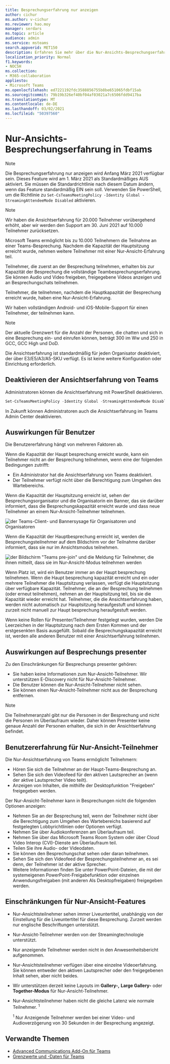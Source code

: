 ```yaml
---
title: Besprechungserfahrung nur anzeigen
author: cichur
ms.author: v-cichur
ms.reviewer: hao.moy
manager: serdars
ms.topic: article
audience: admin
ms.service: msteams
search.appverid: MET150
description: Erfahren Sie mehr über die Nur-Ansichts-Besprechungserfahrung von Teams für Administratoren, Presenter und Teilnehmer
localization_priority: Normal
f1.keywords:
- NOCSH
ms.collection:
- M365-collaboration
appliesto:
- Microsoft Teams
ms.openlocfilehash: ed7221192fdc3588856755b8be651065fdbf15ab
ms.sourcegitcommit: 79b19b326ef40bf04af03021a7c6506fdd9417ba
ms.translationtype: MT
ms.contentlocale: de-DE
ms.lasthandoff: 03/02/2021
ms.locfileid: "50397560"
---
```

# <a name="teams-view-only-meeting-experience"></a>Nur-Ansichts-Besprechungserfahrung in Teams

> [!Note]
> Die Besprechungserfahrung nur anzeigen wird Anfang März 2021 verfügbar sein. Dieses Feature wird am 1. März 2021 als Standardmäßiges AUS aktiviert. Sie müssen die Standardrichtlinie nach diesem Datum ändern, wenn das Feature standardmäßig EIN sein soll. Verwenden Sie PowerShell, um die Richtlinie zu `Set-CsTeamsMeetingPolicy -Identity Global -StreamingAttendeeMode Disabled` aktivieren.

> [!Note]
> Wir haben die Ansichtserfahrung für 20.000 Teilnehmer vorübergehend erhöht, aber wir werden den Support am 30. Juni 2021 auf 10.000 Teilnehmer zurücksetzen.

Microsoft Teams ermöglicht bis zu 10.000 Teilnehmern die Teilnahme an einer Teams-Besprechung. Nachdem die Kapazität der Hauptsitzung erreicht wurde, nehmen weitere Teilnehmer mit einer Nur-Ansicht-Erfahrung teil.

Teilnehmer, die zuerst an der Besprechung teilnehmen, erhalten bis zur Kapazität der Besprechung die vollständige Teambesprechungserfahrung. Sie können Audio und Video freigeben, freigegebene Videos anzeigen und an Besprechungschats teilnehmen.

Teilnehmer, die teilnehmen, nachdem die Hauptkapazität der Besprechung erreicht wurde, haben eine Nur-Ansicht-Erfahrung.

Wir haben vollständigen Android- und iOS-Mobile-Support für einen Teilnehmer, der teilnehmen kann.

> [!Note]
> Der aktuelle Grenzwert für die Anzahl der Personen, die chatten und sich in eine Besprechung ein- und einrufen können, beträgt 300 im Ww und 250 in GCC, GCC High und DoD.

Die Ansichtserfahrung ist standardmäßig für jeden Organisator deaktiviert, der über E3/E5/A3/A5-SKU verfügt. Es ist keine weitere Konfiguration oder Einrichtung erforderlich.

## <a name="disable-teams-view-only-experience"></a>Deaktivieren der Ansichtserfahrung von Teams

Administratoren können die Ansichtserfahrung mit PowerShell deaktivieren.

```PowerShell
Set-CsTeamsMeetingPolicy -Identity Global -StreamingAttendeeMode Disabled
```

In Zukunft können Administratoren auch die Ansichtserfahrung im Teams Admin Center deaktivieren.

## <a name="impact-to-users"></a>Auswirkungen für Benutzer

Die Benutzererfahrung hängt von mehreren Faktoren ab.

Wenn die Kapazität der Haupt besprechung erreicht wurde, kann ein Teilnehmer nicht an der Besprechung teilnehmen, wenn eine der folgenden Bedingungen zutrifft:

- Ein Administrator hat die Ansichtserfahrung von Teams deaktiviert.
- Der Teilnehmer verfügt nicht über die Berechtigung zum Umgehen des Wartebereichs.

Wenn die Kapazität der Hauptsitzung erreicht ist, sehen der Besprechungsorganisator und die Organisatorin ein Banner, das sie darüber informiert, dass die Besprechungskapazität erreicht wurde und dass neue Teilnehmer an einem Nur-Ansicht-Teilnehmer teilnehmen.

  ![der Teams-Client- und Bannersysage für Organisatoren und Organisatoren](media/chat-and-banner-message.png)

Wenn die Kapazität der Hauptbesprechung erreicht ist, werden die Besprechungsteilnehmer auf dem Bildschirm vor der Teilnahme darüber informiert, dass sie nur im Ansichtsmodus teilnehmen.

  ![der Bildschirm "Teams pre-join" und die Meldung für Teilnehmer, die ihnen mitteilt, dass sie im Nur-Ansicht-Modus teilnehmen werden](media/view-only-pre-join-screen.png)

Wenn Platz ist, wird ein Benutzer immer an der Haupt besprechung teilnehmen. Wenn die Haupt besprechung kapazität erreicht und ein oder mehrere Teilnehmer die Hauptsitzung verlassen, verfügt die Hauptsitzung über verfügbare Kapazität. Teilnehmer, die an der Besprechung teilnehmen (oder erneut teilnehmen), nehmen an der Hauptsitzung teil, bis sie die Kapazität wieder erreicht hat. Teilnehmer, die die Ansichtserfahrung haben, werden nicht automatisch zur Hauptsitzung heraufgestuft und können zurzeit nicht manuell zur Haupt besprechung heraufgestuft werden.

Wenn keine Rollen für Presenter/Teilnehmer festgelegt wurden, werden Die Leerzeichen in der Hauptsitzung nach dem Ersten Kommen und der erstgesenkten Basis ausgefüllt. Sobald die Besprechungskapazität erreicht ist, werden alle anderen Benutzer mit einer Ansichtserfahrung teilnehmen.

## <a name="impact-to-meeting-presenters"></a>Auswirkungen auf Besprechungs presenter

Zu den Einschränkungen für Besprechungs presenter gehören:

- Sie haben keine Informationen zum Nur-Ansicht-Teilnehmer. Wir unterstützen E-Discovery nicht für Nur-Ansicht-Teilnehmer.
- Die Benutzer können die Nur-Ansicht-Teilnehmer nicht sehen.
- Sie können einen Nur-Ansicht-Teilnehmer nicht aus der Besprechung entfernen.

> [!Note]
> Die Teilnehmeranzahl gibt nur die Personen in der Besprechung und nicht die Personen im Überlaufraum wieder. Daher können Presenter keine genaue Anzahl der Personen erhalten, die sich in der Ansichtserfahrung befindet.

## <a name="experience-for-view-only-attendees"></a>Benutzererfahrung für Nur-Ansicht-Teilnehmer

Die Nur-Ansichtserfahrung von Teams ermöglicht Teilnehmern:

- Hören Sie sich die Teilnehmer an der Haupt-Teams-Besprechung an.
- Sehen Sie sich den Videofeed für den aktiven Lautsprecher an (wenn der aktive Lautsprecher Video teilt).
- Anzeigen von Inhalten, die mithilfe der Desktopfunktion "Freigeben" freigegeben werden.

Der Nur-Ansicht-Teilnehmer kann in Besprechungen nicht die folgenden Optionen anzeigen:

- Nehmen Sie an der Besprechung teil, wenn der Teilnehmer nicht über die Berechtigung zum Umgehen des Wartebereichs basierend auf festgelegten Lobbyrichtlinien oder Optionen verfügt.
- Nehmen Sie über Audiokonferenzen am Überlaufraum teil.
- Nehmen Sie über das Microsoft Teams Room System oder über Cloud Video Interop (CVI)-Dienste am Überlaufraum teil.
- Teilen Sie ihre Audio- oder Videodaten.
- Sie können den Besprechungschat sehen oder daran teilnehmen.
- Sehen Sie sich den Videofeed der Besprechungsteilnehmer an, es sei denn, der Teilnehmer ist der aktive Sprecher.
- Weitere Informationen finden Sie unter PowerPoint-Dateien, die mit der systemeigenen PowerPoint-Freigabefunktion oder einzelnen Anwendungsfreigaben (mit anderen Als Desktopfreigaben) freigegeben werden.

## <a name="view-only-feature-limitations"></a>Einschränkungen für Nur-Ansicht-Features

- Nur-Ansichtsteilnehmer sehen immer Liveuntertitel, unabhängig von der Einstellung für die Liveuntertitel für diese Besprechung. Zurzeit werden nur englische Beschriftungen unterstützt.
- Nur-Ansicht-Teilnehmer werden von der Streamingtechnologie unterstützt.
- Nur anzeigende Teilnehmer werden nicht in den Anwesenheitsbericht aufgenommen.
- Nur-Ansichtsteilnehmer verfügen über eine einzelne Videoerfahrung. Sie können entweder den aktiven Lautsprecher oder den freigegebenen Inhalt sehen, aber nicht beides.
- Wir unterstützen derzeit keine Layouts im **Gallery-,** **Large Gallery-** oder **Together-Modus** für Nur-Ansicht-Teilnehmer.  
- Nur-Ansichtsteilnehmer haben nicht die gleiche Latenz wie normale Teilnehmer. <sup>1</sup>

  <sup>1</sup> Nur Anzeigende Teilnehmer werden bei einer Video- und Audioverzögerung von 30 Sekunden in der Besprechung angezeigt.  

## <a name="related-topics"></a>Verwandte Themen

- [Advanced Communications Add-On für Teams](teams-add-on-licensing/advanced-communications.md)
- [Grenzwerte und -Daten für Teams](limits-specifications-teams.md)
